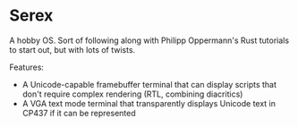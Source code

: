 # Serex

A hobby OS. Sort of following along with Philipp Oppermann's Rust tutorials to start out, but with lots of twists.

Features:

* A Unicode-capable framebuffer terminal that can display scripts that don't require complex rendering (RTL, combining diacritics)
* A VGA text mode terminal that transparently displays Unicode text in CP437 if it can be represented

